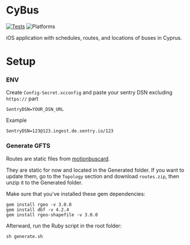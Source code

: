 
# CyBus

[![Tests](https://github.com/CyBus-Team/CyBus/actions/workflows/tests.yml/badge.svg)](https://github.com/CyBus-Team/CyBus/actions/workflows/tests.yml) ![Platforms](https://img.shields.io/badge/platforms-iPhone%20%7C%20iPad-lightgrey)

iOS application with schedules, routes, and locations of buses in Cyprus.

# Setup

### ENV

Create `Config-Secret.xcconfig` and paste your sentry DSN excluding `https://` part

```
SentryDSN=YOUR_DSN_URL
```
Example
```
SentryDSN=123@123.ingest.de.sentry.io/123
```


### Generate GFTS
Routes are static files from [motionbuscard](https://motionbuscard.org.cy/opendata).

They are static for now and located in the Generated folder. If you want to update them, go to the `Topology` section and download `routes.zip`, then unzip it to the Generated folder.

Make sure that you've installed these gem dependencies:
```
gem install rgeo -v 3.0.0
gem install dbf -v 4.2.4
gem install rgeo-shapefile -v 3.0.0
```

Afterward, run the Ruby script in the root folder:
```
sh generate.sh
```
